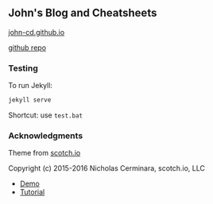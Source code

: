 ## John's Blog and Cheatsheets

[john-cd.github.io](https://john-cd.github.io/)

[github repo](https://github.com/john-cd/john-cd.github.io)


### Testing

To run Jekyll:

```bash
jekyll serve
```

Shortcut: use `test.bat`


### Acknowledgments

Theme from [scotch.io](https://github.com/scotch-io)

Copyright (c) 2015-2016 Nicholas Cerminara, scotch.io, LLC

* [Demo](https://scotch-io.github.io)
* [Tutorial](https://scotch.io/tutorials/getting-started-with-jekyll-plus-a-free-bootstrap-3-starter-theme)

